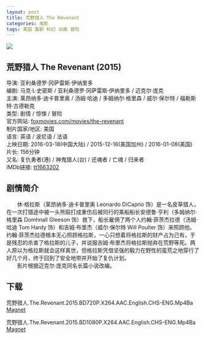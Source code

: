 ```yaml
---
layout: post
title: 荒野猎人 The Revenant
categories: 电影
tags: 美国 喜剧 科幻 动画 冒险
---
```


[![](http://i2.piimg.com/d27ddb2740b3fdb9t.jpg)](http://i2.piimg.com/d27ddb2740b3fdb9.jpg)

## 荒野猎人 The Revenant (2015)
导演: 亚利桑德罗·冈萨雷斯·伊纳里多  
编剧: 马克·L·史密斯 / 亚利桑德罗·冈萨雷斯·伊纳里多 / 迈克尔·庞克  
主演: 莱昂纳多·迪卡普里奥 / 汤姆·哈迪 / 多姆纳尔·格里森 / 威尔·保尔特 / 福勒斯特·古德勒克  
类型: 剧情 / 惊悚 / 冒险  
官方网站: [foxmovies.com/movies/the-revenant](http://foxmovies.com/movies/the-revenant)  
制片国家/地区: 美国  
语言: 英语 / 波尼语 / 法语  
上映日期: 2016-03-18(中国大陆) / 2015-12-16(美国加州) / 2016-01-08(美国)  
片长: 156分钟  
又名: 复仇勇者(港) / 神鬼猎人(台) / 还魂者 / 亡魂 / 归来者  
IMDb链接: [tt1663202](http://www.imdb.com/title/tt1663202)

## 剧情简介
　　休·格拉斯（莱昂纳多·迪卡普里奥 Leonardo DiCaprio 饰）是一名皮草猎人，在一次打猎途中被一头熊殴打成重伤后被同行的乘船船长安德鲁·亨利（多姆纳尔·格里森 Domhnall Gleeson 饰）救下，船长雇佣了两个人约翰·菲茨杰拉德（汤姆·哈迪 Tom Hardy 饰）和吉姆·布里杰（威尔·保尔特 Will Poulter 饰）来照顾他。约翰·菲茨杰拉德根本无心照顾格拉斯，一心只想着将格拉斯的财产占为己有，于是残忍的杀害了格拉斯的儿子，并说服吉姆·布里杰将格拉斯抛弃在荒野等死。两人原以为格拉斯就会这样离世，但格拉斯凭借坚强的毅力在野性的蛮荒之地穿行了好几个月，终于回到了安全地带并开始了复仇计划。  
　　影片根据迈克尔·庞克同名长篇小说改编。

## 下载
荒野猎人.The.Revenant.2015.BD720P.X264.AAC.English.CHS-ENG.Mp4Ba  
[Magnet](magnet:?xt=urn:btih:50a19f17c0fbd708bb263b8b0f4c93c22b3add94&tr=http://bt.mp4ba.com:2710/announce)

荒野猎人.The.Revenant.2015.BD1080P.X264.AAC.English.CHS-ENG.Mp4Ba  
[Magnet](magnet:?xt=urn:btih:71c99fc97fc587c31e7bb452302de42af8a96f43&tr=http://bt.mp4ba.com:2710/announce)